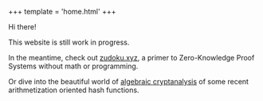 +++
template = 'home.html'
+++

Hi there!

This website is still work in progress.

In the meantime, check out [zudoku.xyz](https://zudoku.xyz/), a primer to Zero-Knowledge Proof Systems without math or programming.

Or dive into the beautiful world of [algebraic cryptanalysis](https://asdm.gmbh/2021/06/28/gb_experiment_summary/) of some recent arithmetization oriented hash functions.
